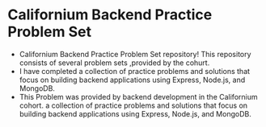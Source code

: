 # Californium Backend Practice Problem Set
* Californium Backend Practice Problem Set repository! This repository consists of several problem sets ,provided by the cohurt.
* I have completed a collection of practice problems and solutions that focus on building backend applications using Express, Node.js, and MongoDB.
* This Problem was provided by backend development in the Californium cohort. a collection of practice problems and solutions that focus on building backend applications using Express, Node.js, and MongoDB.
